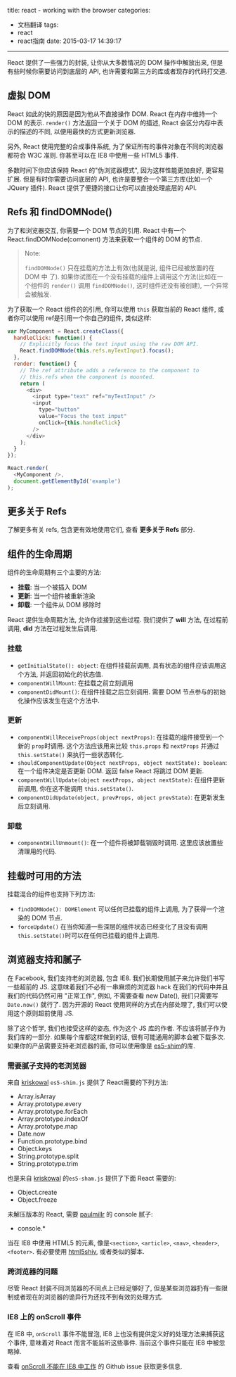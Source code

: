 title: react - working with the browser
categories:
  - 文档翻译
tags:
  - react
  - react指南
date: 2015-03-17 14:39:17
---

React 提供了一些强力的封装, 让你从大多数情况的 DOM 操作中解放出来, 但是有些时候你需要访问到底层的 API, 也许需要和第三方的库或者现存的代码打交道.

<!--more-->

## 虚拟 DOM

React 如此的快的原因是因为他从不直接操作 DOM. React 在内存中维持一个 DOM 的表示. `render()` 方法返回一个关于 DOM 的描述, React 会区分内存中表示的描述的不同, 以便用最快的方式更新浏览器.

另外, React 使用完整的合成事件系统, 为了保证所有的事件对象在不同的浏览器都符合 W3C 准则. 你甚至可以在 IE8 中使用一些 HTML5 事件.

多数时间下你应该保持 React 的"伪浏览器模式", 因为这样性能更加良好, 更容易扩展. 但是有时你需要访问底层的 API, 也许是要整合一个第三方库(比如一个 JQuery 插件). React 提供了便捷的接口让你可以直接处理底层的 API.

## Refs 和 findDOMNode()

为了和浏览器交互, 你需要一个 DOM 节点的引用. React 中有一个 React.findDOMNode(comonent) 方法来获取一个组件的 DOM 的节点.

> Note:
> 
> `findDOMNode()` 只在挂载的方法上有效(也就是说, 组件已经被放置的在 DOM 中 了). 如果你试图在一个没有挂载的组件上调用这个方法(比如在一个组件的 `render()` 调用 `findDOMNode()`, 这时组件还没有被创建), 一个异常会被触发.

为了获取一个 React 组件的的引用, 你可以使用 `this` 获取当前的 React 组件, 或者你可以使用 ref是引用一个你自己的组件, 类似这样:

```javascript
var MyComponent = React.createClass({
  handleClick: function() {
    // Explicitly focus the text input using the raw DOM API.
    React.findDOMNode(this.refs.myTextInput).focus();
  },
  render: function() {
    // The ref attribute adds a reference to the component to
    // this.refs when the component is mounted.
    return (
      <div>
        <input type="text" ref="myTextInput" />
        <input
          type="button"
          value="Focus the text input"
          onClick={this.handleClick}
        />
      </div>
    );
  }
});

React.render(
  <MyComponent />,
  document.getElementById('example')
);
```

## 更多关于 Refs

了解更多有关 refs, 包含更有效地使用它们, 查看 **更多关于 Refs** 部分.

## 组件的生命周期

组件的生命周期有三个主要的方法:

- **挂载**: 当一个被插入 DOM
- **更新**: 当一个组件被重新渲染
- **卸载**: 一个组件从 DOM 移除时

React 提供生命周期方法, 允许你挂接到这些过程. 我们提供了 **will** 方法, 在过程前调用, **did** 方法在过程发生后调用.

### 挂载

- `getInitialState(): object`: 在组件挂载前调用, 具有状态的组件应该调用这个方法, 并返回初始化的状态值.
- `componentWillMount`: 在挂载之前立刻调用
- `componentDidMount()`: 在组件挂载之后立刻调用. 需要 DOM 节点参与的初始化操作应该发生在这个方法中.

### 更新

- `componentWillReceiveProps(object nextProps)`: 在挂载的组件接受到一个新的 `prop`时调用. 这个方法应该用来比较 `this.props` 和 `nextProps` 并通过 `this.setState()` 来执行一些状态转化.
- `shouldComponentUpdate(Object nextProps, object nextState): boolean`: 在一个组件决定是否更新 DOM. 返回 false React 将跳过 DOM 更新.
- `componentWillUpdate(object nextProps, object nextState)`: 在组件更新前调用, 你在这不能调用 `this.setState()`.
- `componentDidUpdate(object, prevProps, object prevState)`: 在更新发生后立刻调用.

### 卸载

- `componentWillUnmount()`: 在一个组件将被卸载销毁时调用. 这里应该放置些清理用的代码.

## 挂载时可用的方法

挂载混合的组件也支持下列方法:

- `findDOMNode(): DOMElement` 可以任何已挂载的组件上调用, 为了获得一个渲染的 DOM 节点.
- `forceUpdate()` 在当你知道一些深层的组件状态已经变化了且没有调用 `this.setState()`时可以在任何已挂载的组件上调用.

## 浏览器支持和腻子

在 Facebook, 我们支持老的浏览器, 包含 IE8. 我们长期使用腻子来允许我们书写一些超前的 JS. 这意味着我们不必有一串麻烦的浏览器 hack 在我们的代码中并且我们的代码仍然可用 "正常工作", 例如, 不需要查看 new Date(), 我们只需要写 `Date.now()` 就行了. 因为开源的 React 使用同样的方式在内部处理了, 我们可以使用这个原则超前使用 JS.

除了这个哲学, 我们也接受这样的姿态, 作为这个 JS 库的作者. 不应该将腻子作为我们库的一部分. 如果每个库都这样做到的话, 很有可能通用的脚本会被下载多次. 如果你的产品需要支持老浏览器的画, 你可以使用像是 [es5-shim](https://github.com/kriskowal/es5-shim)的库.

### 需要腻子支持的老浏览器

来自 [kriskowal](https://github.com/kriskowal/es5-shim) `es5-shim.js` 提供了 React需要的下列方法:

- Array.isArray
- Array.prototype.every
- Array.prototype.forEach
- Array.prototype.indexOf
- Array.prototype.map
- Date.now
- Function.prototype.bind
- Object.keys
- String.prototype.split
- String.prototype.trim

也是来自 [kriskowal](https://github.com/kriskowal/es5-shim) 的`es5-sham.js` 提供了下面 React 需要的:

- Object.create
- Object.freeze

未解压版本的 React, 需要 [paulmillr](https://github.com/paulmillr/console-polyfill) 的 console 腻子:

- console.*

当在 IE8 中使用 HTML5 的元素, 像是`<section>`, `<article>`, `<nav>`, `<header>`, `<footer>`. 有必要使用 [html5shiv](https://github.com/aFarkas/html5shiv), 或者类似的脚本.

### 跨浏览器的问题

尽管 React 封装不同浏览器的不同点上已经足够好了, 但是某些浏览器扔有一些限制或者现在的浏览器的诡异行为还找不到有效的处理方式.

### IE8 上的 onScroll 事件

在 IE8 中, `onScroll` 事件不能冒泡, IE8 上也没有提供定义好的处理方法来捕获这个事件, 意味着对 React 而言不能监听这些事件. 当前这个事件只能在 IE8 中被忽略掉.

查看 [onScroll 不能在 IE8 中工作](https://github.com/facebook/react/issues/631) 的 Github issue 获取更多信息.